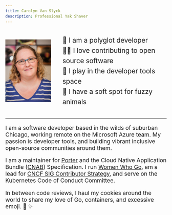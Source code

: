 ```yaml
---
title: Carolyn Van Slyck
description: Professional Yak Shaver
---
```


<div style="display:flex; justify-content:center; align-items:center;">

  <a href="/images/carolynvs.jpg"><img src="/images/carolynvs.small.jpg" class="borderless" alt="photo of carolyn" width="200px"/></a>

  <ul style="list-style-type:none; font-size: 1.3rem; line-height: 2rem;">
      <li>🦄 I am a polyglot developer</li>
      <li>👨‍🚒 I love contributing to open source software</li>
      <li>🐳 I play in the developer tools space</li>
      <li>🦁 I have a soft spot for fuzzy animals</li>
  </ul>
</div>

<hr />

<p style="font-size: 1.1rem;">
  I am a software developer based in the wilds of suburban Chicago, working
  remote on the Microsoft Azure team. My passion is developer tools, and building vibrant
  inclusive open-source communities around them.
<p style="font-size: 1.1rem;">
  I am a maintainer for
  <a href="https://porter.sh">Porter</a> and the Cloud Native Application Bundle (<a href="http://deislabs.io/cnab">CNAB</a>) Specification. I run
  <a href="https://womenwhogo.org">Women Who Go</a>, am a lead for <a href="https://github.com/cncf/sig-contributor-strategy">CNCF SIG Contributor Strategy</a>,
  and serve on the Kubernetes Code of Conduct Committee.
</p>
<p style="font-size: 1.1rem;">
  In between code reviews, I haul my cookies around the world to share my
  love of Go, containers, and excessive emoji. 🌈 ✨
</p>

<div id="social-media">
    <a href="https://github.com/carolynvs" class="fa fa-github fa-2x" title="GitHub"></a>
    <a href="https://www.linkedin.com/in/vanslyck" class="fa fa-linkedin fa-2x" title="LinkedIn"></a>
    <a href="https://twitter.com/carolynvs" class="fa fa-twitter fa-2x" title="Twitter"></a>
</div>
